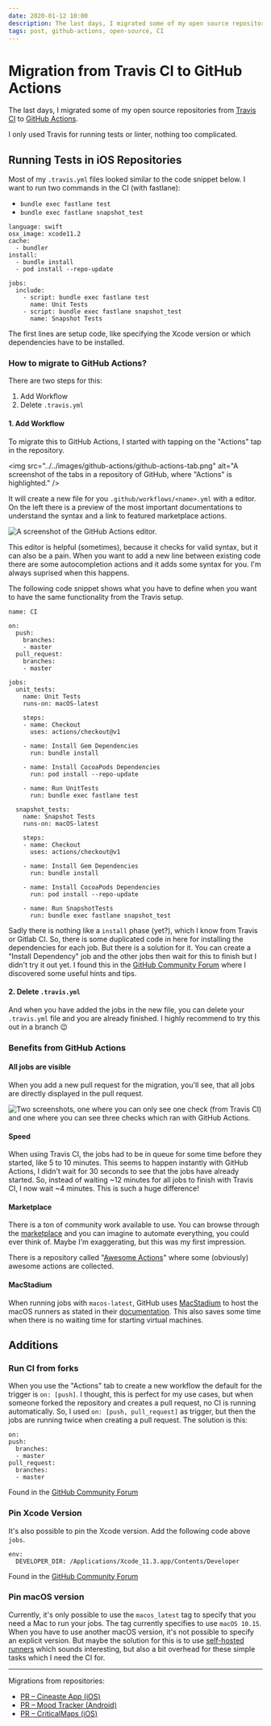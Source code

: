 ```yaml
---
date: 2020-01-12 10:00
description: The last days, I migrated some of my open source repositories from Travis CI to GitHub Actions. I only used Travis for running tests or linter, nothing too complicated.
tags: post, github-actions, open-source, CI
---
```

# Migration from Travis CI to GitHub Actions

The last days, I migrated some of my open source repositories from [Travis CI](https://travis-ci.org/) to [GitHub Actions](https://github.com/features/actions). 

I only used Travis for running tests or linter, nothing too complicated.

## Running Tests in iOS Repositories

Most of my `.travis.yml` files looked similar to the code snippet below. I want to run two commands in the CI (with fastlane):

- `bundle exec fastlane test`
- `bundle exec fastlane snapshot_test`

```
language: swift
osx_image: xcode11.2
cache:
  - bundler
install:
  - bundle install
  - pod install --repo-update

jobs:
  include:
    - script: bundle exec fastlane test
      name: Unit Tests
    - script: bundle exec fastlane snapshot_test
      name: Snapshot Tests
```

The first lines are setup code, like specifying the Xcode version or which dependencies have to be installed.

### How to migrate to GitHub Actions? 

There are two steps for this: 

1. Add Workflow
2. Delete `.travis.yml`

#### 1. Add Workflow

To migrate this to GitHub Actions, I started with tapping on the "Actions" tap in the repository. 

<img src="../../images/github-actions/github-actions-tab.png" alt="A screenshot of the tabs in a repository of GitHub, where "Actions" is highlighted." />

It will create a new file for you `.github/workflows/<name>.yml` with a editor. On the left there is a preview of the most important documentations to understand the syntax and a link to featured marketplace actions. 

<img src="../../images/github-actions/github-actions-editor.png" alt="A screenshot of the GitHub Actions editor." />

This editor is helpful (sometimes), because it checks for valid syntax, but it can also be a pain. When you want to add a new line between existing code there are some autocompletion actions and it adds some syntax for you. I'm always suprised when this happens. 

The following code snippet shows what you have to define when you want to have the same functionality from the Travis setup. 

```
name: CI

on:
  push:
    branches:
    - master
  pull_request:
    branches:
    - master

jobs:
  unit_tests:
    name: Unit Tests
    runs-on: macOS-latest

    steps:
    - name: Checkout
      uses: actions/checkout@v1

    - name: Install Gem Dependencies
      run: bundle install
        
    - name: Install CocoaPods Dependencies
      run: pod install --repo-update

    - name: Run UnitTests
      run: bundle exec fastlane test

  snapshot_tests:
    name: Snapshot Tests
    runs-on: macOS-latest

    steps:
    - name: Checkout
      uses: actions/checkout@v1

    - name: Install Gem Dependencies
      run: bundle install

    - name: Install CocoaPods Dependencies
      run: pod install --repo-update

    - name: Run SnapshotTests
      run: bundle exec fastlane snapshot_test
```

Sadly there is nothing like a `install` phase (yet?), which I know from Travis or Gitlab CI. So, there is some duplicated code in here for installing the dependencies for each job. But there is a solution for it. You can create a "Install Dependency" job and the other jobs then wait for this to finish but I didn't try it out yet. I found this in the [GitHub Community Forum](https://github.community/t5/GitHub-Actions/the-same-dependency-in-all-workflows-jobs/td-p/37266) where I discovered some useful hints and tips. 

#### 2. Delete `.travis.yml`

And when you have added the jobs in the new file, you can delete your `.travis.yml` file and you are already finished. I highly recommend to try this out in a branch 😉 

### Benefits from GitHub Actions

#### All jobs are visible

When you add a new pull request for the migration, you'll see, that all jobs are directly displayed in the pull request.

<img src="../../images/github-actions/checks.png" alt="Two screenshots, one where you can only see one check (from Travis CI) and one where you can see three checks which ran with GitHub Actions." /> 

#### Speed

When using Travis CI, the jobs had to be in queue for some time before they started, like 5 to 10 minutes. This seems to happen instantly with GitHub Actions, I didn't wait for 30 seconds to see that the jobs have already started. So, instead of waiting ~12 minutes for all jobs to finish with Travis CI, I now wait ~4 minutes. This is such a huge difference!

#### Marketplace

There is a ton of community work available to use. You can browse through the [marketplace](https://github.com/marketplace?type=actions) and you can imagine to automate everything, you could ever think of. Maybe I'm exaggerating, but this was my first impression. 

There is a repository called "[Awesome Actions](https://github.com/sdras/awesome-actions)" where some (obviously) awesome actions are collected.

#### MacStadium

When running jobs with `macos-latest`, GitHub uses [MacStadium](https://www.macstadium.com/) to host the macOS runners as stated in their [documentation](https://help.github.com/en/actions/automating-your-workflow-with-github-actions/virtual-environments-for-github-hosted-runners). This also saves some time when there is no waiting time for starting virtual machines. 

## Additions

### Run CI from forks

When you use the "Actions" tab to create a new workflow the default for the trigger is `on: [push]`. I thought, this is perfect for my use cases, but when someone forked the repository and creates a pull request, no CI is running automatically. So, I used `on: [push, pull_request]` as trigger, but then the jobs are running twice when creating a pull request. The solution is this: 

```
on:
push:
  branches:
  - master
pull_request:
  branches:
  - master
```

Found in the [GitHub Community Forum](https://github.community/t5/GitHub-Actions/How-to-trigger-an-action-on-push-or-pull-request-but-not-both/td-p/35805) 

### Pin Xcode Version 

It's also possible to pin the Xcode version. Add the following code above `jobs`.

```
env:
  DEVELOPER_DIR: /Applications/Xcode_11.3.app/Contents/Developer
```

Found in the [GitHub Community Forum](https://github.community/t5/GitHub-Actions/Selecting-an-Xcode-version/m-p/32340#M1092)

### Pin macOS version

Currently, it's only possible to use the `macos_latest` tag to specify that you need a Mac to run your jobs. The tag currently specifies to use `macOS 10.15`. When you have to use another macOS version, it's not possible to specify an explicit version. But maybe the solution for this is to use [self-hosted runners](https://help.github.com/en/actions/automating-your-workflow-with-github-actions/about-self-hosted-runners) which sounds interesting, but also a bit overhead for these simple tasks which I need the CI for. 

---

Migrations from repositories: 

- [PR – Cineaste App (iOS)](https://github.com/spacepandas/cineaste-ios/pull/131)
- [PR – Mood Tracker (Android)](https://github.com/fbernutz/mood-tracker-android/pull/2)
- [PR – CriticalMaps (iOS)](https://github.com/criticalmaps/criticalmaps-ios/pull/219)

